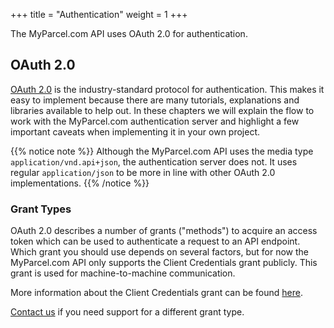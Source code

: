 +++
title = "Authentication"
weight = 1
+++

The MyParcel.com API uses OAuth 2.0 for authentication.

## OAuth 2.0
[OAuth 2.0](https://oauth.net/2) is the industry-standard protocol for authentication. This makes it easy to implement because there are many tutorials, explanations and libraries available to help out. In these chapters we will explain the flow to work with the MyParcel.com authentication server and highlight a few important caveats when implementing it in your own project.

{{% notice note %}}
Although the MyParcel.com API uses the media type `application/vnd.api+json`, the authentication server does not. It uses regular `application/json` to be more in line with other OAuth 2.0 implementations.
{{% /notice %}}

### Grant Types
OAuth 2.0 describes a number of grants ("methods") to acquire an access token which can be used to authenticate a request to an API endpoint. Which grant you should use depends on several factors, but for now the MyParcel.com API only supports the Client Credentials grant publicly. This grant is used for machine-to-machine communication.

More information about the Client Credentials grant can be found [here](./client-credentials-grant).

[Contact us](https://www.myparcel.com/contact) if you need support for a different grant type.
